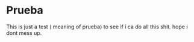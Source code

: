 # Prueba
This is just a test ( meaning of prueba) to see if i ca do all this shit. hope i dont mess up.